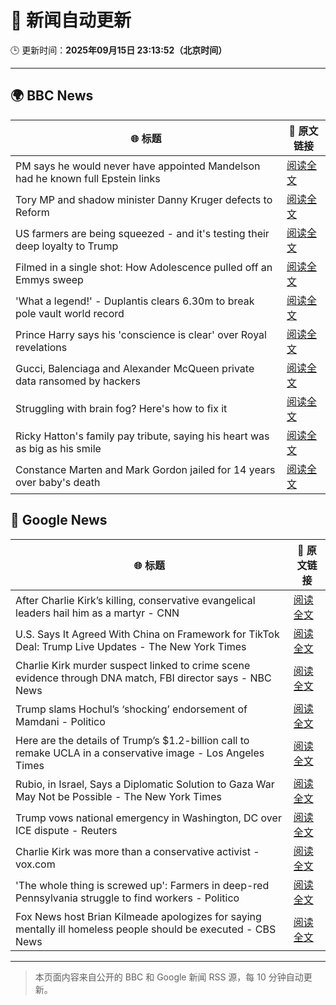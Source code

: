 # 🧠 新闻自动更新

🕒 更新时间：**2025年09月15日 23:13:52（北京时间）**

---

## 🌍 BBC News

| 🌐 标题 | 🔗 原文链接 |
|--------|-------------|
| PM says he would never have appointed Mandelson had he known full Epstein links | [阅读全文](https://www.bbc.com/news/articles/cx25xn2e8zqo?at_medium=RSS&at_campaign=rss) |
| Tory MP and shadow minister Danny Kruger defects to Reform | [阅读全文](https://www.bbc.com/news/articles/ce802dmgnyro?at_medium=RSS&at_campaign=rss) |
| US farmers are being squeezed - and it's testing their deep loyalty to Trump | [阅读全文](https://www.bbc.com/news/articles/cjedvwed1xgo?at_medium=RSS&at_campaign=rss) |
| Filmed in a single shot: How Adolescence pulled off an Emmys sweep | [阅读全文](https://www.bbc.com/news/articles/cd72d98gj58o?at_medium=RSS&at_campaign=rss) |
| 'What a legend!' - Duplantis clears 6.30m to break pole vault world record | [阅读全文](https://www.bbc.com/sport/athletics/videos/c237mlvl845o?at_medium=RSS&at_campaign=rss) |
| Prince Harry says his 'conscience is clear' over Royal revelations | [阅读全文](https://www.bbc.com/news/articles/cg7d27l929mo?at_medium=RSS&at_campaign=rss) |
| Gucci, Balenciaga and Alexander McQueen private data ransomed by hackers | [阅读全文](https://www.bbc.com/news/articles/crl5j8ld615o?at_medium=RSS&at_campaign=rss) |
| Struggling with brain fog? Here's how to fix it | [阅读全文](https://www.bbc.com/news/articles/c87ydw7xdxvo?at_medium=RSS&at_campaign=rss) |
| Ricky Hatton's family pay tribute, saying his heart was as big as his smile | [阅读全文](https://www.bbc.com/sport/boxing/articles/cvg9q28l49no?at_medium=RSS&at_campaign=rss) |
| Constance Marten and Mark Gordon jailed for 14 years over baby's death | [阅读全文](https://www.bbc.com/news/articles/c931yq8lz19o?at_medium=RSS&at_campaign=rss) |

## 📰 Google News

| 🌐 标题 | 🔗 原文链接 |
|--------|-------------|
| After Charlie Kirk’s killing, conservative evangelical leaders hail him as a martyr - CNN | [阅读全文](https://news.google.com/rss/articles/CBMihgFBVV95cUxQbng5V2xJWkl1c3V2SGJoczRCWGtGMy1YN0lleWhqbXJpajR4eXFiNmtrcTdtcDRLTmF2UWVWY3VOQVlhNHRoQUxQN0NpUV9RTGlRWVAycjdKenVwdDZXNXQ4cl9nMVZuaEwtUngtNFZmQllkRkRycGxxMXNzdDNrcjBNWjRsZw?oc=5) |
| U.S. Says It Agreed With China on Framework for TikTok Deal: Trump Live Updates - The New York Times | [阅读全文](https://news.google.com/rss/articles/CBMiY0FVX3lxTFB6UGhhVmZLR2ZvNGxVb0NBY280T1JPOEI3N2lyTlJWa0lfNV9OT1hWQmhuQUJYTkd6RkRmVHY4dU9sUzRqOTBFeERYdWdJbnFvTWoxUDZkb3FzX1BPcTY1R0dhSQ?oc=5) |
| Charlie Kirk murder suspect linked to crime scene evidence through DNA match, FBI director says - NBC News | [阅读全文](https://news.google.com/rss/articles/CBMiuAFBVV95cUxPQTYxX1VwTTN2ekNvR0N2S3R1WWdHS3NrTkMyNF90R1hyT0JVWkg4WGg0N2pwMG5wOVpzaURtYXF4U1RmaE5Ib21TTEZyRjlzUmMxODRsc2lwNnJmaVdTYXpFVVYwcjh2Y2dEWVphWlhWMzJnSGYzZzdRbmFhOUhldXRaVlQ3U0ZVVzlTdF8zXzBSUml0Ulhkc2F5SXB5SWF6a2dMOVNLWGZubGRVODlBaXNUVm1LS2pO0gFWQVVfeXFMTWpLQWNjZU5QTEhvVWJhemp0NXZ0M0F0dzRxbGRKTjd4eXNXVWJRMVppWGd3X1VVOG91VlhmNHI0c2dEdzAtWXZkZ1RRN2lLZkZZSVpDbHc?oc=5) |
| Trump slams Hochul’s ‘shocking’ endorsement of Mamdani - Politico | [阅读全文](https://news.google.com/rss/articles/CBMikgFBVV95cUxOQUZHcTJ0T2ZVLTRLVVUxbk1ZcWt6UjM4MzBZSDk5OGR3eURLeXRGd2JMWXFKWmdQYlJONVZyUkQ4VVhVcjd5X0xRN19MRE9YLU1NOTVNbWFuU1BGcTNlNFQ3N2RHZGFOQ01XdktJNGFJdC1KeWpqLWxLSWNuSHZTQjN1dVJqWGxHYmVQMjFLbTA4QQ?oc=5) |
| Here are the details of Trump’s $1.2-billion call to remake UCLA in a conservative image - Los Angeles Times | [阅读全文](https://news.google.com/rss/articles/CBMiwwFBVV95cUxOeEdFU0pNeWFfNUhUZEQtWW5YcVIzVGpVUVVxUmFrVW5Xc2M5RkxsNFA4WXBBQVlFcnZ4Q29VdjItWElBWjB1NjVEb2dlZEZOLVNXUVhWUzVpNWNQcWZzV3JneTNlOWhQZ0Rvd2lPNm5iYXRrN3lFY3pnMzM5QlNFOTZ2NUxBTV80cTluNkN1R2tSekZRdGlJMlpraFBFNmZOQVJGZnh1eTgzWDNBZTVhMzVFOHRsRDJQQThORW1ETXRTT0U?oc=5) |
| Rubio, in Israel, Says a Diplomatic Solution to Gaza War May Not be Possible - The New York Times | [阅读全文](https://news.google.com/rss/articles/CBMijgFBVV95cUxQM1BucmV6ejZDajlmcXRlUGlQeDJZYzlOQnpzbHhUYUpsbHd0YXV2VF9BdmNsWjkyb2c2SlNaTU95ekhmOFFsaG5PVFE4UjBvMTd2eHdOZXhVb3I3RkxJMUozbWZsSHdhZ2c0WnJnLWJjNEVKQk1oOVNkQ2tYRHJZb3VOS0FZOURYNG9ZekVR?oc=5) |
| Trump vows national emergency in Washington, DC over ICE dispute - Reuters | [阅读全文](https://news.google.com/rss/articles/CBMiqAFBVV95cUxOcC0za0RPUVJVSEtVaXVQa3RTOHR2QUhYWnB5eWxBT2JwLUdSdWJYd1VrQ2ozVmVwMGoxcTRYRjl2dFJjVEtlMUNyS1N4NkFwUlctT29ueV9jLVQ4S0VrUFNpY1Rud0tsSzlnbjlJVjJlLWdETE5QcXlhcVNveDNPVTBYakZ4anR0SUIyMWM3Z0hZZkV3V0VrR1lVbFU2ZGhVMm9GcUVZUGg?oc=5) |
| Charlie Kirk was more than a conservative activist - vox.com | [阅读全文](https://news.google.com/rss/articles/CBMiqwFBVV95cUxOZVZpSHYyVGxmSHIwbWxlaDU3NnBXQjVPelRKUnVxWWVpZjVxT3dMN1BSSEQwbHo1ZGttc3UyeHExN0xDdjlpV01GbWI2bmNsVlRvNnFNaUFGemRFbWFmUjZFNk5sb0hJV3JIaXNLa1dWdDRGcWU5bG9sNFJvZ0RnSVB5OGo0Z2dYS1pRQUVYMW1jbldpVFRTeGpLRF85RnBVajFKSGpjaHZuYzg?oc=5) |
| 'The whole thing is screwed up': Farmers in deep-red Pennsylvania struggle to find workers - Politico | [阅读全文](https://news.google.com/rss/articles/CBMiogFBVV95cUxPVjFGb2dCbE1uT3lyb01YMHJYU1FWUXQ5NmdkRjZCemltQ1FKX0RvTm1xZ3hwX1BXcjNrTnRKRnBGV285ZUV0bVpSbnMtTWExYTNFUDktUkQ1ZHMwUFM2WmtwQ0hhdDZkTlkxVzBYVklhNHNSU3A0M0xtTjJFOHoyMFliRU1EcGdsanVpRWNXVkl5WVpkLV81TjNaV25yQjM1Znc?oc=5) |
| Fox News host Brian Kilmeade apologizes for saying mentally ill homeless people should be executed - CBS News | [阅读全文](https://news.google.com/rss/articles/CBMipAFBVV95cUxPTGxQTS1tdnVuV3ktQXVoZENTdHdHdGZ3YkdvWXpoQzBvNjdoQWZXaE41UHBjdU1hT1F2MUx2YU1faFZlYS1OQ2U4MUthTUZPdVVTa245ZGJpbGtQblk1RDRCREJmWXhwRnZzNEJFSlh6QTRTdEpxSWhoZkUxME1fUHQ4S2J3RjVsLVNQbkZBWWRDX1c4VEVoTmY0UnBGWWVmOGlWZNIBqgFBVV95cUxNV0lQai1tX3l5NjZQenNGY0I0Mm5vanpjVFpqTEhVMS1fZHFudzVNMHgwSl9pOC01R2doaTNVY2hKMUZyXzBnSkxlNklRT3R0MTNLNE5UWjkzd3dwUTIxaVpzcWd0NWVkUEcyS29paDVZVU1PVkpLUEkzSFc2Y1hSZ1JCZE5LbHVrVXNsOW13U2duMGFuVmZCckJYWWM1alFyc0QtNjBRLTBqUQ?oc=5) |

---
> 本页面内容来自公开的 BBC 和 Google 新闻 RSS 源，每 10 分钟自动更新。